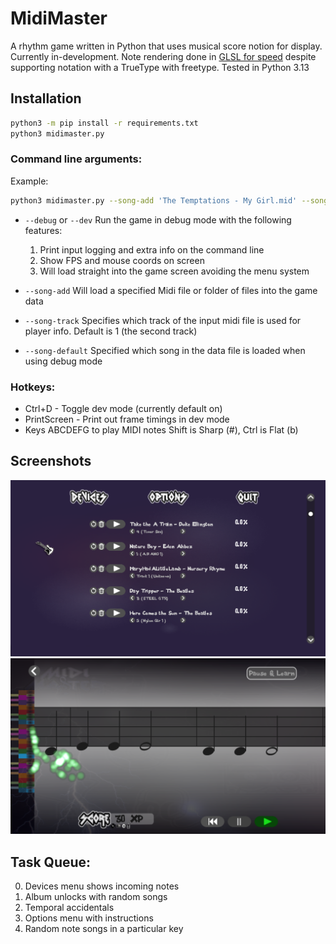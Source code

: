 # MidiMaster

A rhythm game written in Python that uses musical score notion for display. Currently in-development. Note rendering done in [GLSL for speed](https://www.shadertoy.com/view/7sGcR1) despite supporting notation with a TrueType with freetype. Tested in Python 3.13

## Installation
```bash
python3 -m pip install -r requirements.txt
python3 midimaster.py
```

### Command line arguments:
Example: 
```bash
python3 midimaster.py --song-add 'The Temptations - My Girl.mid' --song-track 1 --song-default last --debug
```
* `--debug` or `--dev` Run the game in debug mode with the following features:
    1. Print input logging and extra info on the command line
    2. Show FPS and mouse coords on screen
    3. Will load straight into the game screen avoiding the menu system

* `--song-add` Will load a specified Midi file or folder of files into the game data
* `--song-track` Specifies which track of the input midi file is used for player info. Default is 1 (the second track)
* `--song-default` Specified which song in the data file is loaded when using debug mode

### Hotkeys:
* Ctrl+D - Toggle dev mode (currently default on)
* PrintScreen - Print out frame timings in dev mode
* Keys ABCDEFG to play MIDI notes Shift is Sharp (#), Ctrl is Flat (b)

## Screenshots
![MidiMaster menu screenshot](https://github.com/macBdog/midimaster/blob/main/screenshot_menu.png?raw=true)
![MidiMaster game screenshot](https://github.com/macBdog/midimaster/blob/main/screenshot_game.png?raw=true)

## Task Queue:
0. Devices menu shows incoming notes
1. Album unlocks with random songs
2. Temporal accidentals
3. Options menu with instructions
4. Random note songs in a particular key
